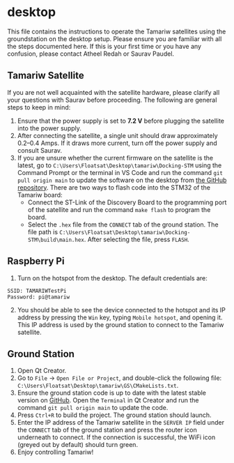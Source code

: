 # desktop

This file contains the instructions to operate the Tamariw satellites using the groundstation on the desktop setup. Please ensure you are familiar with all the steps documented here. If this is your first time or you have any confusion, please contact Atheel Redah or Saurav Paudel.

## Tamariw Satellite

If you are not well acquainted with the satellite hardware, please clarify all your questions with Saurav before proceeding. The following are general steps to keep in mind:

1. Ensure that the power supply is set to **7.2 V** before plugging the satellite into the power supply.
2. After connecting the satellite, a single unit should draw approximately 0.2–0.4 Amps. If it draws more current, turn off the power supply and consult Saurav.
3. If you are unsure whether the current firmware on the satellite is the latest, go to `C:\Users\Floatsat\Desktop\tamariw\Docking-STM` using the Command Prompt or the terminal in VS Code and run the command `git pull origin main` to update the software on the desktop from [the GitHub repository](https://github.com/tamariw/docking-stm). There are two ways to flash code into the STM32 of the Tamariw board:
   - Connect the ST-Link of the Discovery Board to the programming port of the satellite and run the command `make flash` to program the board.
   - Select the `.hex` file from the `CONNECT` tab of the ground station. The file path is `C:\Users\Floatsat\Desktop\tamariw\Docking-STM\build\main.hex`. After selecting the file, press `FLASH`.

## Raspberry Pi

1. Turn on the hotspot from the desktop. The default credentials are:
```
SSID: TAMARIWTestPi
Password: pi@tamariw
```
2. You should be able to see the device connected to the hotspot and its IP address by pressing the `Win` key, typing `Mobile hotspot`, and opening it. This IP address is used by the ground station to connect to the Tamariw satellite.

## Ground Station

1. Open Qt Creator.
2. Go to `File` → `Open File or Project`, and double-click the following file: `C:\Users\Floatsat\Desktop\tamariw\GS\CMakeLists.txt`.
3. Ensure the ground station code is up to date with the latest stable version on [GitHub](https://github.com/tamariw/gs). Open the `Terminal` in Qt Creator and run the command `git pull origin main` to update the code.
4. Press `Ctrl+R` to build the project. The ground station should launch.
5. Enter the IP address of the Tamariw satellite in the `SERVER IP` field under the `CONNECT` tab of the ground station and press the router icon underneath to connect. If the connection is successful, the WiFi icon (greyed out by default) should turn green.
6. Enjoy controlling Tamariw!
